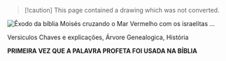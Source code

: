 > [!caution] This page contained a drawing which was not converted.   

![Êxodo da bíblia Moisés cruzando o Mar Vermelho com os israelitas ...](Exported%20image%2020250504145919-0.jpeg) 

Versiculos Chaves e explicações, Árvore Genealogica, História
 
**PRIMEIRA VEZ QUE A PALAVRA PROFETA FOI USADA NA BÍBLIA**